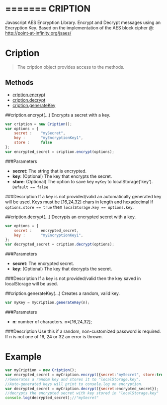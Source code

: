 =======
CRIPTION
==========================

Javascript AES Encryption Library. Encrypt and Decrypt messages using an Encryption Key. Based on the implementation of the AES block cipher @: http://point-at-infinity.org/jsaes/

# Cription
> The cription object provides access to the methods.

## Methods

- [cription.encrypt](#criptionencrypt)
- [cription.decrypt](#criptiondecrypt)
- [cription.generateKey](#criptiongeneratekey)

##cription.encrypt(...)
Encrypts a secret with a key. 
```javascript
var cription = new Cription();
var options = {
	secret : 	"mySecret",						
	key :		"myEncryptionKey1", 			
	store : 	false							
};
var encrypted_secret = cription.encrypt(options);
```
###Parameters
- __secret__: The string that is encrypted.
- __key__: (Optional) The key that encrypts the secret.
- __store__: (Optional) The option to save key `myKey` to localStorage('key'). `Default == false`

###Description
If a key is not provided/valid an automatically generated key will be used.
Keys must be [16,24,32] chars in length and hexadecimal
If `options.store == true` then `localStorage.key == options.key`.

##cription.decrypt(...)
Decrypts an encrypted secret with a key. 
```javascript
var options = {
	secret : 	encrypted_secret,
	key : 		"myEncryptionKey1",				
};
var decrypted_secret = cription.decrypt(options);
```
###Parameters
- __secret__: The encrypted secret.
- __key__: (Optional) The key that decrypts the secret.

###Description
If a key is not provided/valid then the key saved in localStorage will be used.

##cription.generateKey(...)
Creates a random, valid key.
```javascript
var myKey = myCription.generateKey(n);
```
###Parameters
- __n__: number of characters. n=[16,24,32];

###Description
Use this if a random, non-customized password is required. If n is not one of 16, 24 or 32 an error is thrown.

# Example
```javascript
var myCription = new Cription();
var encrypted_secret = myCription.encrypt({secret:"mySecret", store:true});	
//Generates a random key and stores it to "localStorage.key". 
//Auto-generated keys will print to console.log on encryption.
var decrypted_secret = myCription.decrypt({secret:encrypted_secret});		
//decrypts the encrypted secret with key stored in "localStorage.key"
console.log(decrypted_secret);//"mySecret"
```





<!-- 
=======
Cription
========

Javascript AES Encryption

A stand-alone library based on the implementation of the AES block cipher @: http://point-at-infinity.org/jsaes/
>>>>>>> da98543d2775312a1b206f898227f35ce169a953

Three methods provided:
```javascript
Cription.encrypt(...);
Cription.decrypt(...);
Cription.generateKey(...);
```
Sample 1:
```javascript
	var myCription = new Cription();
	var encryptionOptions = {
		secret : 	"mySecret",						
		key :		"myEncryptionKey1", 			
		store : 	false							
	};
	//encryptionOptions.secret is mandatory
	//encryptionOptions.key is optional.. Will be automated if not provided. 
	//encryptionOptions.key must be 16, 24 or 32 characters long & hexadecimal.
	//encryptionOptions.store is optional and defaults to false. 
	//encryptionOptions.store == true saves the key to localStorage("key").
	var encrypted_secret = myCription.encrypt(encryptionOptions);
	var decryptionOptions = {
		secret : 	encrypted_secret,
		key : 		"myEncryptionKey1",				
	}
	//decryptionOptions.key is optional if encryptionOptions.key has has been stored.
	var decrypted_secret = myCription.decrypt(decryptionOptions);
	console.log(decrypted_secret);//"mySecret"
```
Sample 2:
```javascript
	var myCription = new Cription();
	var myKey = myCription.generateKey(32);
	//myCription.generateKey(32) creates a key of length 32. Accepts 16, 24 or 32.
	var encrypted_secret = myCription.encrypt({secret:"mySecret",key:myKey});
	var decrypted_secret = myCription.decrypt({secret:encrypted_secret,key:myKey});
	console.log(decrypted_secret);//"mySecret"
```
Sample 3:
```javascript
	var myCription = new Cription();
	var encrypted_secret = myCription.encrypt({secret:"mySecret", store:true});	
	//Generates a random key and stores it to "localStorage.key". 
	//Auto-generated keys will print to console.log on encryption.
	var decrypted_secret = myCription.decrypt({secret:encrypted_secret});		
	//decrypts the encrypted secret with key stored in "localStorage.key"
	console.log(decrypted_secret);//"mySecret"
```
<<<<<<< HEAD
 -->

